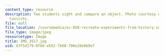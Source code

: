 ```yaml
---
content_type: resource
description: Two students sight and compare an object. Photo courtesy of Dr. Elizabeth
  Cavicchi.
file: null
file_location: /coursemedia/ec-050-recreate-experiments-from-history-inform-the-future-from-the-past-galileo-january-iap-2010/63f5d1790fb6eb527b68706e28e0b9e7_IMG_3517.jpg
file_type: image/jpeg
resourcetype: Image
title: IMG_3517.jpg
uid: 63f5d179-0fb6-eb52-7b68-706e28e0b9e7
---
```

